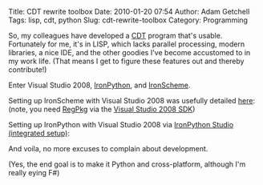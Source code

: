 Title: CDT rewrite toolbox
Date: 2010-01-20 07:54
Author: Adam Getchell
Tags: lisp, cdt, python
Slug: cdt-rewrite-toolbox
Category: Programming

So, my colleagues have developed a
[CDT](http://adamgetchell.blogspot.com/2007_10_01_archive.html) program
that's usable. Fortunately for me, it's in LISP, which lacks parallel
processing, modern libraries, a nice IDE, and the other goodies I've
become accustomed to in my work life. (That means I get to figure these
features out and thereby contribute!)  

Enter Visual Studio 2008, [IronPython](http://ironpython.codeplex.com/),
and [IronScheme](http://ironscheme.codeplex.com/).  

Setting up IronScheme with Visual Studio 2008 was usefully detailed
[here](http://ironscheme.codeplex.com/wikipage?title=IronScheme%20Visual%20Studio%202008%20Integration&referringTitle=Documentation):
(note, you need
[RegPkg](http://msdn.microsoft.com/en-us/library/bb707481.aspx) via the
[Visual Studio 2008
SDK](http://www.microsoft.com/downloads/details.aspx?familyid=30402623-93ca-479a-867c-04dc45164f5b&displaylang=en))  

Setting up IronPython with Visual Studio 2008 via [IronPython Studio
(integrated
setup)](http://ironpythonstudio.codeplex.com/Release/ProjectReleases.aspx?ReleaseId=8934):  

And voila, no more excuses to complain about development.  

(Yes, the end goal is to make it Python and cross-platform, although I'm
really eying F\#)
